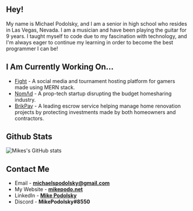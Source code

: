 ## Hey!

My name is Michael Podolsky, and I am a senior in high school who resides in Las Vegas, Nevada. I am a musician and have been playing the guitar for 9 years. I taught myself to code due to my fascination with technology, and I'm always eager to continue my learning in order to become the best programmer I can be!

## I Am Currently Working On... 

- [Fight](https://fighttm.com) - A social media and tournament hosting platform for gamers made using MERN stack.
- [NomΛd](https://vhomesgroup.com/) - A prop-tech startup disrupting the budget homesharing industry.
- [BrikPay](https://brikpay.io/) - A leading escrow service helping manage home renovation projects by protecting investments made by both homeowners and contractors.

## Github Stats
![Mikes's GitHub stats](https://github-readme-stats.vercel.app/api?username=mikepodo&count_private=true&include_all_commits=true&show_icons=true&theme=dark&icon_color=fff&bg_color=000)

## Contact Me
- Email - **michaelspodolsky@gmail.com**
- My Website - [**mikepodo.net**](https://www.mikepodo.net)
- LinkedIn - [**Mike Podolsky**](https://www.linkedin.com/in/mikepodo/)
- Discord - **MikePodolsky#8550**
<!--
**MikePodo/MikePodo** is a ✨ _special_ ✨ repository because its `README.md` (this file) appears on your GitHub profile.

Here are some ideas to get you started:

- 🔭 I’m currently working on ...
- 🌱 I’m currently learning ...
- 👯 I’m looking to collaborate on ...
- 🤔 I’m looking for help with ...
- 💬 Ask me about ...
- 📫 How to reach me: ...
- 😄 Pronouns: ...
- ⚡ Fun fact: ...
-->

